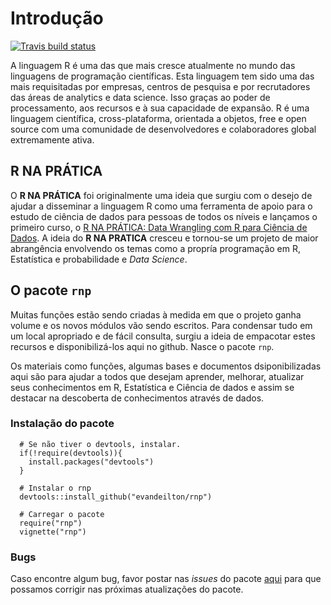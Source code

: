 # Introdução

[![Travis build status](https://travis-ci.org/evandeilton/rnp.svg?branch=master)](https://travis-ci.org/evandeilton/rnp)

A linguagem R é uma das que mais cresce atualmente no mundo das linguagens de programação científicas. Esta linguagem tem sido uma das mais requisitadas por empresas, centros de pesquisa e por recrutadores das áreas de analytics e data science. Isso graças ao poder de processamento, aos recursos e à sua capacidade de expansão. R é uma linguagem científica, cross-plataforma, orientada a objetos, free e open source com uma comunidade de desenvolvedores e colaboradores global extremamente ativa.

## R NA PRÁTICA

O **R NA PRÁTICA** foi originalmente uma ideia que surgiu com o desejo de ajudar a disseminar  a linguagem R como uma ferramenta de apoio para o estudo de ciência de dados para pessoas de todos os níveis e lançamos o primeiro curso, o [R NA PRÁTICA: Data Wrangling com R para Ciência de Dados](https://www.udemy.com/r-na-pratica-ciencia-de-dados/). A ideia do **R NA PRATICA** cresceu e tornou-se um projeto de maior abrangência envolvendo os temas como a propría programação em R, Estatística e probabilidade e _Data Science_.

## O pacote `rnp`

Muitas funções estão sendo criadas à medida em que o projeto ganha volume e os novos módulos vão sendo escritos. Para condensar tudo em um local apropriado e de fácil consulta, surgiu a ideia de empacotar estes recursos e disponibilizá-los aqui no github. Nasce o pacote `rnp`.

Os materiais como funções, algumas bases e documentos dsiponibilizadas aqui são para ajudar a todos que desejam aprender, melhorar, atualizar seus conhecimentos em R, Estatística e Ciência de dados e assim se destacar na descoberta de conhecimentos através de dados. 

### Instalação do pacote

```{r, eval = FALSE}
  # Se não tiver o devtools, instalar.
  if(!require(devtools)){
    install.packages("devtools")
  }
  
  # Instalar o rnp
  devtools::install_github("evandeilton/rnp")
  
  # Carregar o pacote
  require("rnp")
  vignette("rnp")
```

### Bugs

Caso encontre algum bug, favor postar nas _issues_ do pacote [aqui](https://github.com/evandeilton/rnp/issues) para que possamos corrigir nas próximas atualizações do pacote.


